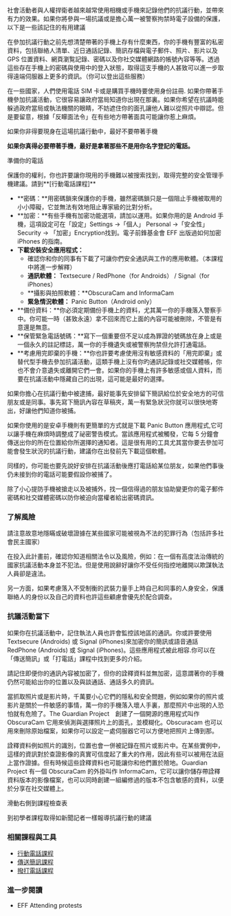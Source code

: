 社會活動者與人權捍衛者越來越常使用相機或手機來記錄他們的抗議行動，並帶來有力的效果。如果你將參與一場抗議或是擔心萬一被警察拘禁時電子設備的保護，以下是一些該記住的有用建議

在參加抗議行動之前先想清楚帶著的手機上存有什麼東西，你的手機有豐富的私密資料，包括聯絡人清單、近日通話記錄、簡訊存檔與電子郵件、照片、影片以及 GPS 位置資料、網頁瀏覧記錄、密碼以及你社交媒體網路的帳號內容等等。透過這些存在手機上的密碼與使用中的登入狀態，取得這支手機的人甚致可以進一步取得遠端伺服器上更多的資訊。（你可以登出這些服務）

在一些國家，人們使用電話 SIM 卡或是購買手機時要使用身份註冊. 如果你帶著手機參加抗議活動，它很容易讓政府當局知道你出現在那裏。如果你希望在抗議時能躲過政府當局或執法機關的眼睛，不妨遮住你的面孔讓他人難以從照片中辯認。但是要留意，根據「反矇面法令」在有些地方帶著面具可能讓你惹上麻煩。

如果你非得要現身在這場抗議行動中，最好不要帶著手機

**如果你真得必要帶著手機，最好是拿著那些不是用你名字登記的電話。**

準備你的電話

保護你的權利，你也許要讓你現用的手機難以被搜索找到，取得完整的安全管理手機建議。請到**[行動電話課程]**

- **密碼：**用密碼鎖來保護你的手機，雖然密碼鎖只是一個阻止手機被取用的小小障礙，它並無法有效地阻止專家級的比對分析。
- **加密：**有些手機有加密功能選項，請加以運用。如果你用的是 Android 手機，這項設定可在「設定」Settings ->「個人」 Personal ->「安全性」 Security -> 「加密」Encryption找到。電子前鋒基金會 EFF 出版過如何加密 iPhones 的指南。
- **下載安裝安全應用程式：**
  - 確認你和你的同事有下載了可讓你們安全通訊與工作的應用軟體。（本課程中將進一步解釋）
  - **通訊軟體：** Textsecure / RedPhone（for Androids） / Signal（for iPhones）
  - **攝影與拍照軟體：**ObscuraCam and InformaCam
  - **緊急情況軟體：** Panic Button（Android only）
- **備份資料：**你必須定期備份手機上的資料，尤其萬一你的手機落入警察手中。你可能一時（甚致永遠）拿不回來而它上面的內容可能被刪除，不管是有意還是無意。
- **保管緊急電話號碼：**寫下一個重要但不足以成為罪證的號碼放在身上或是一個永久的註記標誌，萬一你的手機遺失或被警察拘禁但允許打通電話。
- **考慮用完即棄的手機：**你也許要考慮使用沒有敏感資料的「用完即棄」或替代型手機去參加抗議活動，這類手機上沒有你旳通訊記錄或社交媒體帳，你也不會介意遺失或離開它們一會。如果你的手機上有許多敏感或個人資料，而要在抗議活動中隱藏自己的出現，這可能是最好的選擇。

如果你擔心在抗議行動中被逮捕，最好能事先安排留下簡訊給位於安全地方的可信朋友或是同事。事先寫下簡訊內容在草稿夾，萬一有緊急狀況你就可以很快地寄出，好讓他們知道你被捕。

如果你使用的是安卓手機則有更簡單的方式就是下載 Panic Button 應用程式,它可以讓手機在麻煩時調整成了祕密警告模式。當該應用程式被觸發，它每 5 分鐘會傳送出你的所在位置給你所選擇的通知者。這是很有用的工具尤其當你要去參加可能會發生狀況的抗議行動，建議你在出發前先下載這個軟體。

同樣的，你可能也要先說好安排在抗議活動後應打電話給某位朋友，如果他們事後仍未接到你的電話可能要假設你被捕了。

除了小心提防手機被搶走以及被捕外，找一個信得過的朋友協助變更你的電子郵件密碼和社交媒體密碼以防你被迫向當權者給出密碼資訊。

### 了解風險

請注意故意地隱瞞或破壞證據在某些國家可能被視為不法的犯罪行為（包括許多社會民主國家）

在投入此計畫前，確認你知道相關法令以及風險，例如：在一個有高度法治傳統的國家抗議活動本身並不犯法。但是使用說辭好讓你不受任何指控地離開以欺謀執法人員卻是違法。

另一方面，如果考慮落入不受制衡的武裝力量手上時自己和同事的人身安全，保護聯絡人的身份以及自己的資料也許這些顧慮會優先於配合調查。

### 抗議活動當下 

如果你在抗議活動中，記住執法人員也許會監控該地區的通訊。你或許要使用　Textsecure (Androids) 或 Signal (iPhones)來加密你的簡訊或語音通話 RedPhone (Androids) 或 Signal (iPhones)。這些應用程式被此相容.你可以在「傳送簡訊」或「打電話」課程中找到更多的介紹。

請記住即便你的通訊內容被加密了，但你的詮釋資料並無加密，這意謂著你的手機仍然可能給出你的位置以及與談通話、通話多久的資訊。

當抓取照片或是影片時，千萬要小心它們的隱私和安全問題，例如如果你的照片或影片是關於一件敏感的事情，萬一你的手機落入壞人手裏，那麼照片中出現的人恐怕就有危險了。The Guardian Project　創建了一個開源的應用程式叫作 ObscuraCam 它用來偵測與選擇照片上的面孔，並模糊化。Obscuracam 也可以用來刪除原始檔案，如果你可以設定一處伺服器它可以方便地把照片上傳到那。

詮釋資料例如照片的識別，位置也會一併被記錄在照片或影片中。在某些實例中，這樣的資訊對於查證影像的真實可信度起了重大的作用，因此有些可以被用在法庭上當作證據。但有時候這些詮釋資料也可能讓你和他們置於險地。Guardian Project 有一個 ObscuraCam 的外掛叫作 InformaCam，它可以讓你儲存帶詮釋資料版本的影像檔案，也可以同時創建一組編修過的版本不包含敏感的資料，以便於分享在社交媒體上。

滑動右側到課程檢查表

到初學者課程取得如新聞記者一樣報導抗議行動的建議

### 相關課程與工具

- [行動電話課程](umbrella://lesson/mobile-phones)
- [傳送簡訊課程](umbrella://lesson/sending-a-message)
- [撥打電話課程](umbrella://lesson/making-a-call)

### 進一步閱讀

- EFF Attending protests

